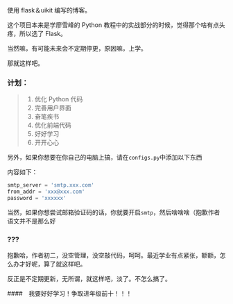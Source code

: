 使用 flask＆uikit 编写的博客。

这个项目本来是学廖雪峰的 Python 教程中的实战部分的时候，觉得那个啥有点头疼，所以选了 Flask。

当然嘛，有可能未来会不定期停更，原因嘛，上学。

那就这样吧。

### 计划：

> 1. 优化 Python 代码
> 2. 完善用户界面
> 3. 奋笔疾书
> 4. 优化前端代码
> 5. 好好学习
> 6. 开开心心

另外，如果你想要在你自己的电脑上搞，请在`configs.py`中添加以下东西

内容如下：

```python
smtp_server = 'smtp.xxx.com'
from_addr = 'xxx@xxx.com'
password = 'xxxxxx'
```


当然，如果你想尝试邮箱验证码的话，你就要开启`smtp`，然后啥啥啥（抱歉作者语文并不是那么好

### ???

抱歉哈，作者初二，没空管理，没空敲代码，呵呵。最近学业有点紧张，额额，怎么办才好呢，算了就这样吧。

反正是不定期更新，无所谓，就这样吧，淡了。不怎么搞了。

####　我要好好学习！争取进年级前十！！！